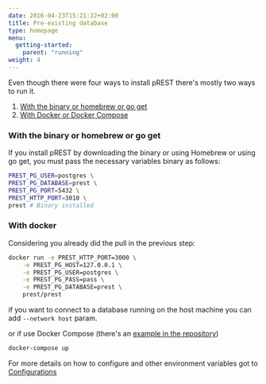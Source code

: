 ```yaml
---
date: 2016-04-23T15:21:22+02:00
title: Pre-existing database
type: homepage
menu:
  getting-started:
    parent: "running"
weight: 4
---
```


Even though there were four ways to install pREST there's mostly two ways to run it.

1. [With the binary or homebrew or go get](/getting-started/running/#with-the-binary-or-homebrew-or-go-get)
1. [With Docker or Docker Compose](/getting-started/running/#with-docker)


### With the binary or homebrew or go get

If you install pREST by downloading the binary or using Homebrew or using go get, you must pass the necessary variables binary as follows:

```sh
PREST_PG_USER=postgres \
PREST_PG_DATABASE=prest \
PREST_PG_PORT=5432 \
PREST_HTTP_PORT=3010 \
prest # Binary installed
```

### With docker

Considering you already did the pull in the previous step:

```sh
docker run -e PREST_HTTP_PORT=3000 \
	-e PREST_PG_HOST=127.0.0.1 \
	-e PREST_PG_USER=postgres \
	-e PREST_PG_PASS=pass \
	-e PREST_PG_DATABASE=prest \
	prest/prest
```
if you want to connect to a database running on the host machine you can add `--network host` param.

or if use Docker Compose (there's an [example in the repository](https://github.com/prest/prest/blob/master/docker-compose.yml))

```sh
docker-compose up
```

For more details on how to configure and other environment variables got to [Configurations](/configurations)

